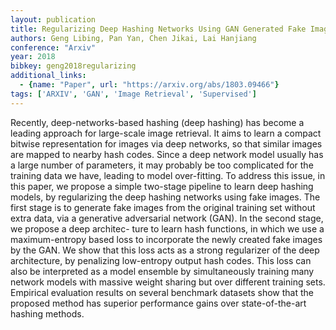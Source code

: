 ```yaml
---
layout: publication
title: Regularizing Deep Hashing Networks Using GAN Generated Fake Images
authors: Geng Libing, Pan Yan, Chen Jikai, Lai Hanjiang
conference: "Arxiv"
year: 2018
bibkey: geng2018regularizing
additional_links:
  - {name: "Paper", url: "https://arxiv.org/abs/1803.09466"}
tags: ['ARXIV', 'GAN', 'Image Retrieval', 'Supervised']
---
```

<p>Recently, deep-networks-based hashing (deep hashing) has become a
leading approach for large-scale image retrieval. It aims to learn a
compact bitwise representation for images via deep networks, so that
similar images are mapped to nearby hash codes. Since a deep network
model usually has a large number of parameters, it may probably be too
complicated for the training data we have, leading to model
over-fitting. To address this issue, in this paper, we propose a simple
two-stage pipeline to learn deep hashing models, by regularizing the
deep hashing networks using fake images. The first stage is to generate
fake images from the original training set without extra data, via a
generative adversarial network (GAN). In the second stage, we propose a
deep architec- ture to learn hash functions, in which we use a
maximum-entropy based loss to incorporate the newly created fake images
by the GAN. We show that this loss acts as a strong regularizer of the
deep architecture, by penalizing low-entropy output hash codes. This
loss can also be interpreted as a model ensemble by simultaneously
training many network models with massive weight sharing but over
different training sets. Empirical evaluation results on several
benchmark datasets show that the proposed method has superior
performance gains over state-of-the-art hashing methods.</p>
